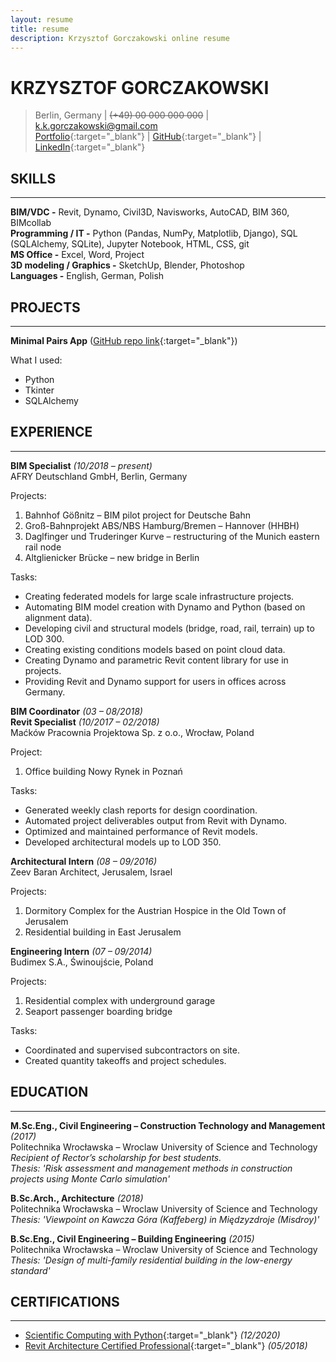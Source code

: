 ```yaml
---
layout: resume
title: resume
description: Krzysztof Gorczakowski online resume
---
```


# KRZYSZTOF GORCZAKOWSKI

> Berlin, Germany | ~~(+49) 00 000 000 000~~ | [k.k.gorczakowski@gmail.com](mailto:k.k.gorczakowski@gmail.com)  
> [Portfolio](https://gorczakowski.github.io/){:target="_blank"} | [GitHub](https://github.com/gorczakowski){:target="_blank"} | [LinkedIn](https://www.linkedin.com/in/kgorczakowski/){:target="_blank"}  

## SKILLS
---

**BIM/VDC -** Revit, Dynamo, Civil3D, Navisworks, AutoCAD, BIM 360, BIMcollab  
**Programming / IT -** Python (Pandas, NumPy, Matplotlib, Django), SQL (SQLAlchemy, SQLite), Jupyter Notebook, HTML, CSS, git  
**MS Office -** Excel, Word, Project  
**3D modeling / Graphics -** SketchUp, Blender, Photoshop  
**Languages -** English, German, Polish  

## PROJECTS
---

**Minimal Pairs App** ([GitHub repo link](https://github.com/gorczakowski/minimal-pairs-app){:target="_blank"})  

What I used:  
 - Python
 - Tkinter
 - SQLAlchemy

## EXPERIENCE
---

**BIM Specialist** *(10/2018 – present)*  
AFRY Deutschland GmbH, Berlin, Germany  

Projects:  
1. Bahnhof Gößnitz – BIM pilot project for Deutsche Bahn
2. Groß-Bahnprojekt ABS/NBS Hamburg/Bremen – Hannover (HHBH)
3. Daglfinger und Truderinger Kurve – restructuring of the Munich eastern rail node
4. Altglienicker Brücke – new bridge in Berlin

Tasks:  
 - Creating federated models for large scale infrastructure projects.
 - Automating BIM model creation with Dynamo and Python (based on alignment data).
 - Developing civil and structural models (bridge, road, rail, terrain) up to LOD 300.
 - Creating existing conditions models based on point cloud data.
 - Creating Dynamo and parametric Revit content library for use in projects.
 - Providing Revit and Dynamo support for users in offices across Germany.

**BIM Coordinator** *(03 – 08/2018)*  
**Revit Specialist** *(10/2017 – 02/2018)*  
Maćków Pracownia Projektowa Sp. z o.o., Wrocław, Poland  

Project:  
1. Office building Nowy Rynek in Poznań

Tasks:  
 - Generated weekly clash reports for design coordination.
 - Automated project deliverables output from Revit with Dynamo.
 - Optimized and maintained performance of Revit models.
 - Developed architectural models up to LOD 350.

**Architectural Intern** *(08 – 09/2016)*  
Zeev Baran Architect, Jerusalem, Israel  

Projects:  
1. Dormitory Complex for the Austrian Hospice in the Old Town of Jerusalem
2. Residential building in East Jerusalem

**Engineering Intern** *(07 – 09/2014)*  
Budimex S.A., Świnoujście, Poland  

Projects:  
1. Residential complex with underground garage
2. Seaport passenger boarding bridge

Tasks:  
 - Coordinated and supervised subcontractors on site.
 - Created quantity takeoffs and project schedules.

## EDUCATION 
---

**M.Sc.Eng., Civil Engineering – Construction Technology and Management** *(2017)*  
Politechnika Wrocławska – Wroclaw University of Science and Technology  
*Recipient of Rector’s scholarship for best students.*  
*Thesis: 'Risk assessment and management methods in construction projects using Monte Carlo simulation'*
 
**B.Sc.Arch., Architecture** *(2018)*  
Politechnika Wrocławska – Wroclaw University of Science and Technology  
*Thesis: 'Viewpoint on Kawcza Góra (Kaffeberg) in Międzyzdroje (Misdroy)'*

**B.Sc.Eng., Civil Engineering – Building Engineering** *(2015)*  
Politechnika Wrocławska – Wroclaw University of Science and Technology  
*Thesis: 'Design of multi-family residential building in the low-energy standard'*

## CERTIFICATIONS 
---

- [Scientific Computing with Python](hhttps://www.freecodecamp.org/certification/fccd139d6bb-bfb9-4d34-814d-b7f60d40a262/scientific-computing-with-python-v7){:target="_blank"} *(12/2020)*  
- [Revit Architecture Certified Professional](https://www.youracclaim.com/badges/f45bcc88-fda5-44a2-8ce8-041a6e9747ef/public_url){:target="_blank"} *(05/2018)*  

